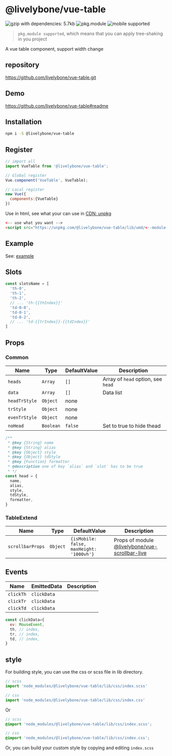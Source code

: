# @livelybone/vue-table
![gzip with dependencies: 5.7kb](https://img.shields.io/badge/gzip--with--dependencies-5.7kb-brightgreen.svg "gzip with dependencies: 5.7kb")
![pkg.module](https://img.shields.io/badge/pkg.module-supported-blue.svg "pkg.module")
![mobile supported](https://img.shields.io/badge/mobile-supported-green.svg "mobile supported")

> `pkg.module supported`, which means that you can apply tree-shaking in you project

A vue table component, support width change

## repository
https://github.com/livelybone/vue-table.git

## Demo
https://github.com/livelybone/vue-table#readme

## Installation
```bash
npm i -S @livelybone/vue-table
```

## Register
```js
// import all
import VueTable from '@livelybone/vue-table';

// Global register
Vue.component('VueTable', VueTable);

// Local register
new Vue({
  components:{VueTable}
})
```

Use in html, see what your can use in [CDN: unpkg](https://unpkg.com/@livelybone/vue-table/lib/umd/)
```html
<-- use what you want -->
<script src="https://unpkg.com/@livelybone/vue-table/lib/umd/<--module-->.js"></script>
```

## Example
See: [example](https://github.com/livelybone/vue-table/blob/master/examples/test.html)

## Slots
```js
const slotsName = [
  'th-0', 
  'th-1', 
  'th-2', 
  // ... 'th-{{thIndex}}'
  'td-0-0', 
  'td-0-1', 
  'td-0-2',     
  // ... 'td-{{trIndex}}-{{tdIndex}}'
]
```

## Props

### Common
| Name                      | Type                                      | DefaultValue                                  | Description  |
| ------------------------- | ----------------------------------------- | --------------------------------------------- | ------------ |
| `heads`                   | `Array`                                   | `[]`                                          | Array of `head` option, see `head` |
| `data`                    | `Array`                                   | `[]`                                          | Data list |
| `headTrStyle`             | `Object`                                  | none                                          |  |
| `trStyle`                 | `Object`                                  | none                                          |  |
| `evenTrStyle`             | `Object`                                  | none                                          |  |
| `noHead`                  | `Boolean`                                 | `false`                                       | Set to true to hide thead |

```js
/**
 * @key {String} name
 * @key {String} alias
 * @key {Object} style
 * @key {Object} tdStyle
 * @key {Function} formatter
 * @description one of key `alias` and `slot` has to be true
 * */
const head = {
  name,
  alias,
  style,
  tdStyle,
  formatter,
}
```

### TableExtend
| Name                      | Type                                      | DefaultValue                                  | Description  |
| ------------------------- | ----------------------------------------- | --------------------------------------------- | ------------ |
| `scrollbarProps`          | `Object`                                  | `{isMobile: false, maxHeight: '1000vh'}`      | Props of module [@livelybone/vue-scrollbar-live](https://github.com/livelybone/vue-scrollbar-live) |

## Events
| Name              | EmittedData           | Description                                       |
| ----------------- | --------------------- | ------------------------------------------------- |
| `clickTh`         | `clickData`           |  |
| `clickTr`         | `clickData`           |  |
| `clickTd`         | `clickData`           |  |

```js
const clickData={
  ev: MouseEvent,
  th, // index,
  tr, // index,
  td, // index,
}
```

## style
For building style, you can use the css or scss file in lib directory.
```js
// scss
import 'node_modules/@livelybone/vue-table/lib/css/index.scss'

// css
import 'node_modules/@livelybone/vue-table/lib/css/index.css'
```
Or
```scss
// scss
@import 'node_modules/@livelybone/vue-table/lib/css/index.scss';

// css
@import 'node_modules/@livelybone/vue-table/lib/css/index.css';
```

Or, you can build your custom style by copying and editing `index.scss`
